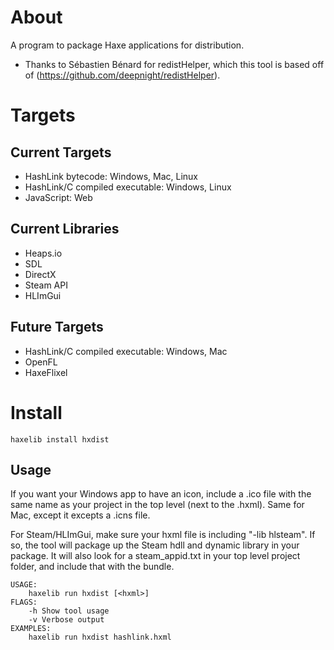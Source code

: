 # About

A program to package Haxe applications for distribution. 

- Thanks to Sébastien Bénard for redistHelper, which this tool is based off of (https://github.com/deepnight/redistHelper).

# Targets

## Current Targets

- HashLink bytecode: Windows, Mac, Linux
- HashLink/C compiled executable: Windows, Linux
- JavaScript: Web

## Current Libraries

- Heaps.io
- SDL
- DirectX
- Steam API
- HLImGui

## Future Targets

- HashLink/C compiled executable: Windows, Mac
- OpenFL
- HaxeFlixel

# Install

```
haxelib install hxdist
```

## Usage
If you want your Windows app to have an icon, include a .ico file with the same name as your project in the top level (next to the .hxml). Same for Mac, except it excepts a .icns file.

For Steam/HLImGui, make sure your hxml file is including "-lib hlsteam". If so, the tool will package up the Steam hdll and dynamic library in your package. It will also look for a steam_appid.txt in your top level project folder, and include that with the bundle.

```
USAGE:
    haxelib run hxdist [<hxml>]
FLAGS:
    -h Show tool usage
    -v Verbose output
EXAMPLES:
    haxelib run hxdist hashlink.hxml
```

